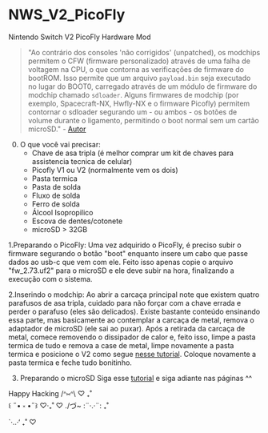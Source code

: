 # NWS_V2_PicoFly
Nintendo Switch V2 PicoFly Hardware Mod

>"Ao contrário dos consoles 'não corrigidos' (unpatched), os modchips permitem o CFW (firmware personalizado) através de uma falha de voltagem na CPU, o que contorna as verificações de firmware do bootROM. Isso permite que um arquivo `payload.bin` seja executado no lugar do BOOT0, carregado através de um módulo de firmware do modchip chamado `sdloader`. Alguns firmwares de modchip (por exemplo, Spacecraft-NX, Hwfly-NX e o firmware Picofly) permitem contornar o sdloader segurando um - ou ambos - os botões de volume durante o ligamento, permitindo o boot normal sem um cartão microSD." - [Autor](https://switch.hacks.guide/user_guide/modchip/#information)

0. O que você vai precisar:
   - Chave de asa tripla (é melhor comprar um kit de chaves para assistencia tecnica de celular)
   - Picofly V1 ou V2 (normalmente vem os dois)
   - Pasta termica
   - Pasta de solda
   - Fluxo de solda
   - Ferro de solda
   - Álcool Isopropilico
   - Escova de dentes/cotonete
   - microSD > 32GB 
     
1.Preparando o PicoFly:
Uma vez adquirido o PicoFly, é preciso subir o firmware segurando o botão "boot" enquanto insere um cabo que passe dados ao usb-c que vem com ele. Feito isso apenas copie o arquivo "fw_2.73.uf2" para o microSD e ele deve subir na hora, finalizando a execução com o sistema.

2.Inserindo o modchip:
Ao abrir a carcaça principal note que existem quatro parafusos de asa tripla, cuidado para não forçar com a chave errada e perder o parafuso (eles são delicados). Existe bastante conteúdo ensinando essa parte, mas basicamente ao contemplar a carcaça de metal, remova o adaptador de microSD (ele sai ao puxar). Após a retirada da carcaça de metal, comece removendo o dissipador de calor e, feito isso, limpe a pasta termica de tudo e remova a case de metal, limpe novamente a pasta termica e posicione o V2 como segue [nesse tutorial](https://web.archive.org/web/20250127101647/https://www.retrosix.wiki/picofly-hwfly-rp2040-nintendo-switch). Coloque novamente a pasta termica e feche tudo bonitinho.

3. Preparando o microSD
Siga esse [tutorial](https://switch.hacks.guide/user_guide/all/sd_preparation.html) e siga adiante nas páginas ^^

Happy Hacking 
   /ᐢ⑅ᐢ\   ♡   ₊˚  
꒰ ˶• ༝ •˶꒱       ♡‧₊˚    ♡
./づ~ :¨·.·¨:     ₊˚  
           `·..·‘    ₊˚   ♡
